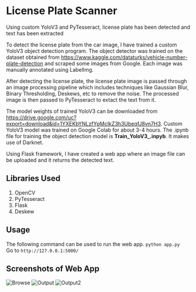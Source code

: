 # License Plate Scanner
Using custom YoloV3 and PyTesseract, license plate has been detected and text has been extracted

To detect the license plate from the car image, I have trained a custom YoloV3 object detection program. The object detector was trained on the dataset obtained from https://www.kaggle.com/dataturks/vehicle-number-plate-detection and scraped some images from Google. Each image was manually annotated using LabelImg.

After detecting the license plate, the license plate image is passed through an image processing pipeline which includes techniques like Gaussian Blur, Binary Thresholding, Deskews, etc to remove the noise. The processed image is then passed to PyTesseract to extact the text from it.

The model weights of trained YoloV3 can be downloaded from https://drive.google.com/uc?export=download&id=1YXEKbYNLzfYpMcIkZ3h3UbeqfJ8vn7H3. Custom YoloV3 model was trained on Google Colab for about 3-4 hours. The .ipynb file for training the object detection model is **Train_YoloV3_.inpyb**. It makes use of Darknet.

Using Flask framework, I have created a web app where an image file can be uploaded and it returns the detected text.

## Libraries Used
1. OpenCV
2. PyTesseract
3. Flask
4. Deskew

## Usage
The following command can be used to run the web app.
```python app.py```<br>
Go to ```http://127.0.0.1:5000/```

## Screenshots of Web App
![Browse](https://i.ibb.co/zns645w/browse.jpg)
![Output](https://i.ibb.co/gjT1vzM/output.jpg)
![Output2](https://i.ibb.co/DpYkQmx/output2.jpg)
